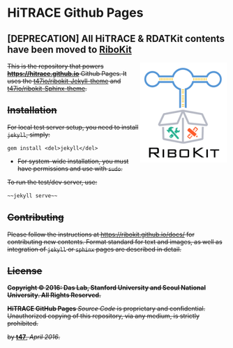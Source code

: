 # HiTRACE Github Pages

## [DEPRECATION] All HiTRACE & RDATKit contents have been moved to [**RiboKit**](https://ribokit.github.io/)

<img src="ribokit_logo.png" alt="RiboKit Logo" align="right" width="200px">

~~This is the repository that powers **https://hitrace.github.io** Github Pages. It uses the [t47io/ribokit-Jekyll-theme](https://github.com/t47io/ribokit-Jekyll-theme) and [t47io/ribokit-Sphinx-theme](https://github.com/t47io/ribokit-Sphinx-theme).~~

## ~~Installation~~

~~For local test server setup, you need to install `jekyll`, simply:~~
```
gem install <del>jekyll</del>
```

* ~~For system-wide installation, you must have permissions and use with `sudo`.~~

~~To run the test/dev server, use:~~
```bash
~~jekyll serve~~
```

## ~~Contributing~~

~~Please follow the instructions at https://ribokit.github.io/docs/ for contributing new contents. Format standard for text and images, as well as integration of `jekyll` or `sphinx` pages are described in detail.~~

## ~~License~~

~~**Copyright &copy; 2016: Das Lab, Stanford University and Seoul National University. All Rights Reserved.**~~

~~**HiTRACE GitHub Pages** _Source Code_ is proprietary and confidential. Unauthorized copying of this repository, via any medium, is strictly prohibited.~~


~~by [**t47**](https://t47.io/), *April 2016*.~~
